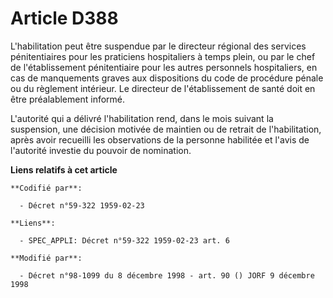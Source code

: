 # Article D388

L'habilitation peut être suspendue par le directeur régional des services pénitentiaires pour les praticiens hospitaliers à
temps plein, ou par le chef de l'établissement pénitentiaire pour les autres personnels hospitaliers, en cas de manquements
graves aux dispositions du code de procédure pénale ou du règlement intérieur. Le directeur de l'établissement de santé doit
en être préalablement informé.

L'autorité qui a délivré l'habilitation rend, dans le mois suivant la suspension, une décision motivée de maintien ou de
retrait de l'habilitation, après avoir recueilli les observations de la personne habilitée et l'avis de l'autorité investie
du pouvoir de nomination.

**Liens relatifs à cet article**

	**Codifié par**:

	  - Décret n°59-322 1959-02-23

	**Liens**:

	  - SPEC_APPLI: Décret n°59-322 1959-02-23 art. 6

	**Modifié par**:

	  - Décret n°98-1099 du 8 décembre 1998 - art. 90 () JORF 9 décembre 1998
